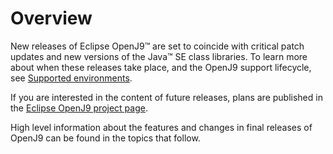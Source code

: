 <!--
* Copyright (c) 2017, 2023 IBM Corp. and others
*
* This program and the accompanying materials are made
* available under the terms of the Eclipse Public License 2.0
* which accompanies this distribution and is available at
* https://www.eclipse.org/legal/epl-2.0/ or the Apache
* License, Version 2.0 which accompanies this distribution and
* is available at https://www.apache.org/licenses/LICENSE-2.0.
*
* This Source Code may also be made available under the
* following Secondary Licenses when the conditions for such
* availability set forth in the Eclipse Public License, v. 2.0
* are satisfied: GNU General Public License, version 2 with
* the GNU Classpath Exception [1] and GNU General Public
* License, version 2 with the OpenJDK Assembly Exception [2].
*
* [1] https://www.gnu.org/software/classpath/license.html
* [2] https://openjdk.org/legal/assembly-exception.html
*
* SPDX-License-Identifier: EPL-2.0 OR Apache-2.0 OR GPL-2.0 WITH
* Classpath-exception-2.0 OR LicenseRef-GPL-2.0 WITH Assembly-exception
-->

# Overview


New releases of Eclipse OpenJ9&trade; are set to coincide with critical patch updates and new versions of the Java&trade; SE class libraries. To learn more about when these releases take place, and the OpenJ9 support lifecycle, see [Supported environments](https://www.eclipse.org/openj9/docs/openj9_support/).

If you are interested in the content of future releases, plans are published in the [Eclipse OpenJ9 project page](https://projects.eclipse.org/projects/technology.openj9).

High level information about the features and changes in final releases of OpenJ9 can be found in the topics that follow.

<!-- ==== END OF TOPIC ==== openj9_releases.md ==== -->
